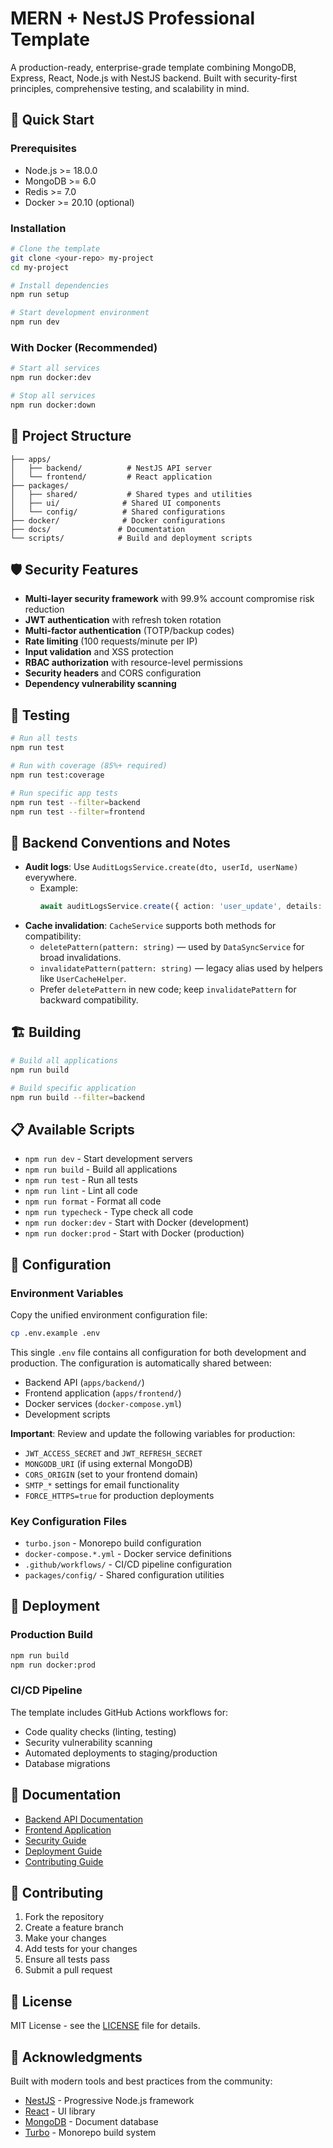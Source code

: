 # MERN + NestJS Professional Template

A production-ready, enterprise-grade template combining MongoDB, Express, React, Node.js with NestJS backend. Built with security-first principles, comprehensive testing, and scalability in mind.

## 🚀 Quick Start

### Prerequisites
- Node.js >= 18.0.0
- MongoDB >= 6.0
- Redis >= 7.0
- Docker >= 20.10 (optional)

### Installation

```bash
# Clone the template
git clone <your-repo> my-project
cd my-project

# Install dependencies
npm run setup

# Start development environment
npm run dev
```

### With Docker (Recommended)

```bash
# Start all services
npm run docker:dev

# Stop all services
npm run docker:down
```

## 📁 Project Structure

```
├── apps/
│   ├── backend/          # NestJS API server
│   └── frontend/         # React application
├── packages/
│   ├── shared/           # Shared types and utilities
│   ├── ui/              # Shared UI components
│   └── config/          # Shared configurations
├── docker/              # Docker configurations
├── docs/               # Documentation
└── scripts/            # Build and deployment scripts
```

## 🛡️ Security Features

- **Multi-layer security framework** with 99.9% account compromise risk reduction
- **JWT authentication** with refresh token rotation
- **Multi-factor authentication** (TOTP/backup codes)
- **Rate limiting** (100 requests/minute per IP)
- **Input validation** and XSS protection
- **RBAC authorization** with resource-level permissions
- **Security headers** and CORS configuration
- **Dependency vulnerability scanning**

## 🧪 Testing

```bash
# Run all tests
npm run test

# Run with coverage (85%+ required)
npm run test:coverage

# Run specific app tests
npm run test --filter=backend
npm run test --filter=frontend
```

## 🧱 Backend Conventions and Notes

- **Audit logs**: Use `AuditLogsService.create(dto, userId, userName)` everywhere.
  - Example:
    ```ts
    await auditLogsService.create({ action: 'user_update', details: { userId } }, currentUser.id, currentUser.name);
    ```
- **Cache invalidation**: `CacheService` supports both methods for compatibility:
  - `deletePattern(pattern: string)` — used by `DataSyncService` for broad invalidations.
  - `invalidatePattern(pattern: string)` — legacy alias used by helpers like `UserCacheHelper`.
  - Prefer `deletePattern` in new code; keep `invalidatePattern` for backward compatibility.

## 🏗️ Building

```bash
# Build all applications
npm run build

# Build specific application
npm run build --filter=backend
```

## 📋 Available Scripts

- `npm run dev` - Start development servers
- `npm run build` - Build all applications
- `npm run test` - Run all tests
- `npm run lint` - Lint all code
- `npm run format` - Format all code
- `npm run typecheck` - Type check all code
- `npm run docker:dev` - Start with Docker (development)
- `npm run docker:prod` - Start with Docker (production)

## 🔧 Configuration

### Environment Variables

Copy the unified environment configuration file:

```bash
cp .env.example .env
```

This single `.env` file contains all configuration for both development and production. The configuration is automatically shared between:
- Backend API (`apps/backend/`)
- Frontend application (`apps/frontend/`)
- Docker services (`docker-compose.yml`)
- Development scripts

**Important**: Review and update the following variables for production:
- `JWT_ACCESS_SECRET` and `JWT_REFRESH_SECRET`
- `MONGODB_URI` (if using external MongoDB)
- `CORS_ORIGIN` (set to your frontend domain)
- `SMTP_*` settings for email functionality
- `FORCE_HTTPS=true` for production deployments

### Key Configuration Files

- `turbo.json` - Monorepo build configuration
- `docker-compose.*.yml` - Docker service definitions
- `.github/workflows/` - CI/CD pipeline configuration
- `packages/config/` - Shared configuration utilities

## 🚀 Deployment

### Production Build

```bash
npm run build
npm run docker:prod
```

### CI/CD Pipeline

The template includes GitHub Actions workflows for:
- Code quality checks (linting, testing)
- Security vulnerability scanning
- Automated deployments to staging/production
- Database migrations

## 📖 Documentation

- [Backend API Documentation](./apps/backend/README.md)
- [Frontend Application](./apps/frontend/README.md)
- [Security Guide](./docs/security.md)
- [Deployment Guide](./docs/deployment.md)
- [Contributing Guide](./docs/contributing.md)

## 🤝 Contributing

1. Fork the repository
2. Create a feature branch
3. Make your changes
4. Add tests for your changes
5. Ensure all tests pass
6. Submit a pull request

## 📄 License

MIT License - see the [LICENSE](LICENSE) file for details.

## 🙏 Acknowledgments

Built with modern tools and best practices from the community:
- [NestJS](https://nestjs.com/) - Progressive Node.js framework
- [React](https://reactjs.org/) - UI library
- [MongoDB](https://www.mongodb.com/) - Document database
- [Turbo](https://turbo.build/) - Monorepo build system